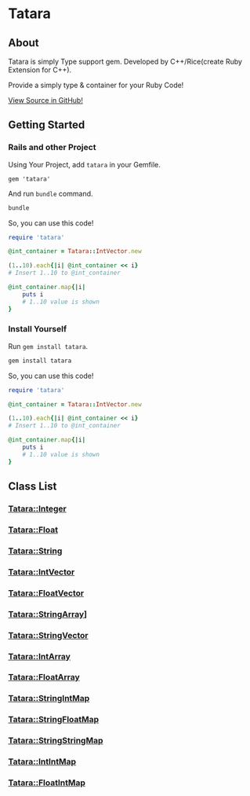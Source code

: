 # Tatara
## About

Tatara is simply Type support gem. Developed by C++/Rice(create Ruby Extension for C++).

Provide a simply type & container for your Ruby Code!

[View Source in GitHub!](https://github.com/S-H-GAMELINKS/tatara)

## Getting Started
### Rails and other Project 
Using Your Project, add `tatara` in your Gemfile.

```ruby:Gemfile
gem 'tatara'
```

And run `bundle` command.

```bash
bundle
```

So, you can use this code!

```ruby
require 'tatara'

@int_container = Tatara::IntVector.new

(1..10).each{|i| @int_container << i}
# Insert 1..10 to @int_container

@int_container.map{|i|
    puts i
    # 1..10 value is shown
}
```

### Install Yourself

Run `gem install tatara`.

```bash
gem install tatara
```

So, you can use this code!

```ruby
require 'tatara'

@int_container = Tatara::IntVector.new

(1..10).each{|i| @int_container << i}
# Insert 1..10 to @int_container

@int_container.map{|i|
    puts i
    # 1..10 value is shown
}
```

## Class List

### [Tatara::Integer](./tatara/integer.md)

### [Tatara::Float](./tatara/float.md)

### [Tatara::String](./tatara/string.md)

### [Tatara::IntVector](./tatara/integer_vector.md)

### [Tatara::FloatVector](./tatara/float_vector.md)

### [Tatara::StringArray](./tatara/string_array.md)]

### [Tatara::StringVector](./tatara/string_vector.md)

### [Tatara::IntArray](./tatara/integer_array.md)

### [Tatara::FloatArray](./tatara/float_array.md)

### [Tatara::StringIntMap](./tatara/string_int_map.md)

### [Tatara::StringFloatMap](./tatara/string_float_map.md)

### [Tatara::StringStringMap](./tatara/string_string_map.md)

### [Tatara::IntIntMap](./tatara/integer_integer_map.md)

### [Tatara::FloatIntMap](./tatara/float_integer_map.md)